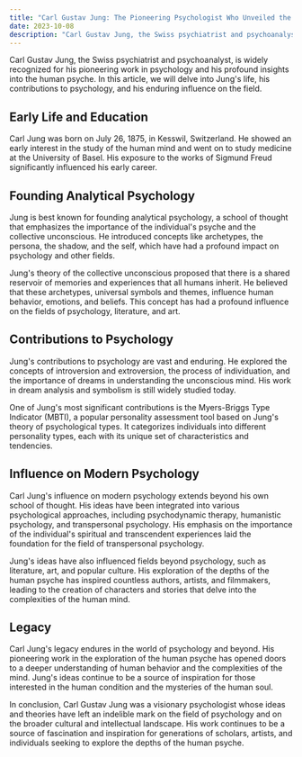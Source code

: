 ```yaml
---
title: "Carl Gustav Jung: The Pioneering Psychologist Who Unveiled the Depths of the Human Psyche"
date: 2023-10-08
description: "Carl Gustav Jung, the Swiss psychiatrist and psychoanalyst, is widely recognized for his pioneering work in psychology and his profound insights into the human psyche. In this article, we will delve into Jung's life, his contributions to psychology, and his enduring influence on the field."
---
```


Carl Gustav Jung, the Swiss psychiatrist and psychoanalyst, is widely recognized for his pioneering work in psychology and his profound insights into the human psyche. In this article, we will delve into Jung's life, his contributions to psychology, and his enduring influence on the field.

## Early Life and Education

Carl Jung was born on July 26, 1875, in Kesswil, Switzerland. He showed an early interest in the study of the human mind and went on to study medicine at the University of Basel. His exposure to the works of Sigmund Freud significantly influenced his early career.

## Founding Analytical Psychology

Jung is best known for founding analytical psychology, a school of thought that emphasizes the importance of the individual's psyche and the collective unconscious. He introduced concepts like archetypes, the persona, the shadow, and the self, which have had a profound impact on psychology and other fields.

Jung's theory of the collective unconscious proposed that there is a shared reservoir of memories and experiences that all humans inherit. He believed that these archetypes, universal symbols and themes, influence human behavior, emotions, and beliefs. This concept has had a profound influence on the fields of psychology, literature, and art.

## Contributions to Psychology

Jung's contributions to psychology are vast and enduring. He explored the concepts of introversion and extroversion, the process of individuation, and the importance of dreams in understanding the unconscious mind. His work in dream analysis and symbolism is still widely studied today.

One of Jung's most significant contributions is the Myers-Briggs Type Indicator (MBTI), a popular personality assessment tool based on Jung's theory of psychological types. It categorizes individuals into different personality types, each with its unique set of characteristics and tendencies.

## Influence on Modern Psychology

Carl Jung's influence on modern psychology extends beyond his own school of thought. His ideas have been integrated into various psychological approaches, including psychodynamic therapy, humanistic psychology, and transpersonal psychology. His emphasis on the importance of the individual's spiritual and transcendent experiences laid the foundation for the field of transpersonal psychology.

Jung's ideas have also influenced fields beyond psychology, such as literature, art, and popular culture. His exploration of the depths of the human psyche has inspired countless authors, artists, and filmmakers, leading to the creation of characters and stories that delve into the complexities of the human mind.

## Legacy

Carl Jung's legacy endures in the world of psychology and beyond. His pioneering work in the exploration of the human psyche has opened doors to a deeper understanding of human behavior and the complexities of the mind. Jung's ideas continue to be a source of inspiration for those interested in the human condition and the mysteries of the human soul.

In conclusion, Carl Gustav Jung was a visionary psychologist whose ideas and theories have left an indelible mark on the field of psychology and on the broader cultural and intellectual landscape. His work continues to be a source of fascination and inspiration for generations of scholars, artists, and individuals seeking to explore the depths of the human psyche.

